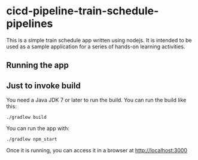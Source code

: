 # cicd-pipeline-train-schedule-pipelines

This is a simple train schedule app written using nodejs. It is intended to be used as a sample application for a series of hands-on learning activities.

## Running the app
## Just to invoke build

You need a Java JDK 7 or later to run the build. You can run the build like this:

    ./gradlew build

You can run the app with:

    ./gradlew npm_start

Once it is running, you can access it in a browser at [http://localhost:3000](http://localhost:3000)

